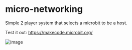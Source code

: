 # micro-networking
Simple 2 player system that selects a microbit to be a host.



Test it out: https://makecode.microbit.org/

![image](https://user-images.githubusercontent.com/28388670/169931042-2e3cec5c-3269-4c73-912e-705cfd82bd4c.png)

